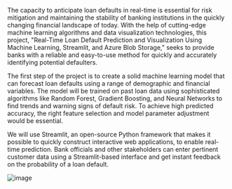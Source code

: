 The capacity to anticipate loan defaults in real-time is essential for risk mitigation and maintaining the stability of banking institutions in the quickly changing financial landscape of today. With the help of cutting-edge machine learning algorithms and data visualization technologies, this project, "Real-Time Loan Default Prediction and Visualization Using Machine Learning, Streamlit, and Azure Blob Storage," seeks to provide banks with a reliable and easy-to-use method for quickly and accurately identifying potential defaulters.

The first step of the project is to create a solid machine learning model that can forecast loan defaults using a range of demographic and financial variables. The model will be trained on past loan data using sophisticated algorithms like Random Forest, Gradient Boosting, and Neural Networks to find trends and warning signs of default risk. To achieve high predicted accuracy, the right feature selection and model parameter adjustment would be essential.

We will use Streamlit, an open-source Python framework that makes it possible to quickly construct interactive web applications, to enable real-time prediction. Bank officials and other stakeholders can enter pertinent customer data using a Streamlit-based interface and get instant feedback on the probability of a loan default.

![image](https://github.com/user-attachments/assets/d404a73d-89db-4aa1-87c2-dbf91a90a4fd)

